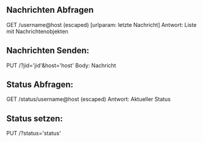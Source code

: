 ## Nachrichten Abfragen
GET /username@host (escaped) [urlparam: letzte Nachricht]
Antwort: Liste mit Nachrichtenobjekten

## Nachrichten Senden:
PUT /?jid='jid'&host='host'
Body: Nachricht

## Status Abfragen: 
GET /status/username@host (escaped)
Antwort: Aktueller Status

## Status setzen:
PUT /?status='status'
